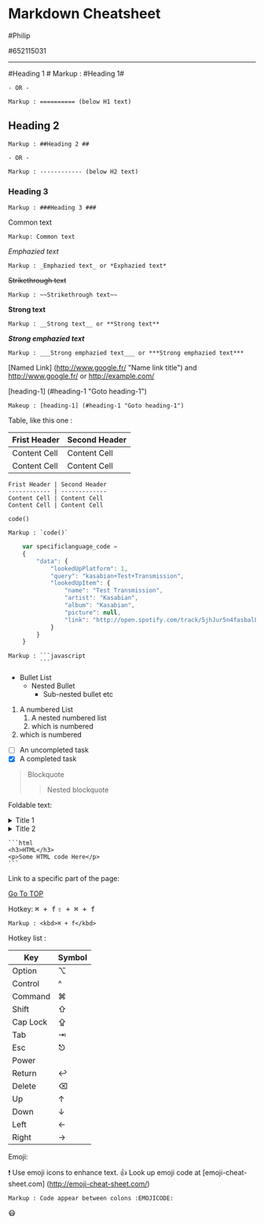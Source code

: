 Markdown Cheatsheet<a name="TOP"></a>
==================
#Philip

#652115031
- - - -
#Heading 1 #
    Markup : #Heading 1#

    - OR -

    Markup : ========== (below H1 text) 

## Heading 2 ##
    Markup : ##Heading 2 ## 

    - OR - 

    Markup : ------------ (below H2 text)

### Heading 3 ###
    Markup : ###Heading 3 ###
Common text 
    
    Markup: Common text 

_Emphazied text_
    
    Markup : _Emphazied text_ or *Exphazied text*

~~Strikethrough text~~

    Markup : ~~Strikethrough text~~

__Strong text__

    Markup : __Strong text__ or **Strong text**

___Strong emphazied text___

    Markup : ___Strong emphazied text___ or ***Strong emphazied text***

[Named Link] (http://www.google.fr/ "Name link title") and http://www.google.fr/ or <http://example.com/>

[heading-1] (#heading-1 "Goto heading-1")

    Makeup : [heading-1] (#heading-1 "Goto heading-1")

Table, like this one :

Frist Header | Second Header 
------------ | -------------
Content Cell | Content Cell
Content Cell | Content Cell

```
Frist Header | Second Header 
------------ | -------------
Content Cell | Content Cell
Content Cell | Content Cell 
```

`code()`

    Markup : `code()` 

```javascript
    var specificlanguage_code = 
    {
        "data": {
            "lookedUpPlatform": 1, 
            "query": "kasabian+Test+Transmission",
            "lookedUpItem": {
                "name": "Test Transmission",
                "artist": "Kasabian",
                "album": "Kasabian",
                "picture": null, 
                "link": "http://open.spotify.com/track/5jhJur5n4fasbalLSCOcrTp"
            }
        }
    }

```

    Markup : ```javascript
             ```
* Bullet List 
    * Nested Bullet 
        * Sub-nested bullet etc

1. A numbered  List 
    1. A nested numbered list 
    2. which is numbered 
2. which is numbered 

- [ ] An uncompleted task 
- [x] A completed task 

> Blockquote
>> Nested blockquote

Foldable text: 

<details>
    <summary>Title 1</summary>
    <p>Content 1 Content 1 Content 1 Content 1 Content 1 </p>
</details>
<details>
    <summary>Title 2</summary>
    <p>Content 2 Content 2 Content 2 Content 2 Content 2</p>
</details>

    ```html
    <h3>HTML</h3>
    <p>Some HTML code Here</p>
    ```

Link to a specific part of the page:

[Go To TOP](#TOP)

Hotkey: 
<kbd> ⌘ + f</kbd>
<kbd>⇧ + ⌘ + f</kbd>

    Markup : <kbd>⌘ + f</kbd>

Hotkey list :

| Key | Symbol |
| --- | ---|
| Option | ⌥ |
| Control | ^ | 
| Command | ⌘ |
| Shift | ⇧ |
| Cap Lock | ⇪ | 
| Tab | ⇥ |
| Esc | ⎋ |
| Power |  |
| Return | ↩ |
| Delete | ⌫ |
| Up | ↑ | 
| Down | ↓   |
| Left | ← |
| Right |→  |

Emoji: 

:exclamation: Use emoji icons to enhance text. :+1: Look up emoji code at [emoji-cheat-sheet.com] (http://emoji-cheat-sheet.com/)

    Markup : Code appear between colons :EMOJICODE:

:mask: